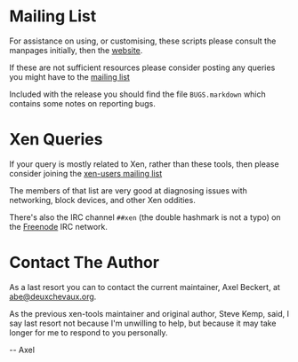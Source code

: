 Mailing List
============

For assistance on using, or customising, these scripts please consult
the manpages initially, then the
[website](https://xen-tools.org/software/xen-tools/).

If these are not sufficient resources please consider posting any
queries you might have to the [mailing
list](https://xen-tools.org/software/xen-tools/lists.html)

Included with the release you should find the file `BUGS.markdown`
which contains some notes on reporting bugs.


Xen Queries
===========

If your query is mostly related to Xen, rather than these tools, then
please consider joining the [xen-users mailing
list](https://lists.xenproject.org/cgi-bin/mailman/listinfo/xen-users)

The members of that list are very good at diagnosing issues with
networking, block devices, and other Xen oddities.

There's also the IRC channel `##xen` (the double hashmark is not a
 typo) on the [Freenode](https://freenode.net/) IRC network.


Contact The Author
==================

As a last resort you can to contact the current maintainer, Axel
Beckert, at <abe@deuxchevaux.org>.

As the previous xen-tools maintainer and original author, Steve
Kemp, said, I say last resort not because I'm unwilling to help, but
because it may take longer for me to respond to you personally.

-- 
Axel
